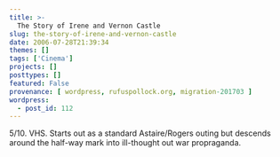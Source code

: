 ```yaml
---
title: >-
  The Story of Irene and Vernon Castle
slug: the-story-of-irene-and-vernon-castle
date: 2006-07-28T21:39:34
themes: []
tags: ['Cinema']
projects: []
posttypes: []
featured: False
provenance: [ wordpress, rufuspollock.org, migration-201703 ]
wordpress:
  - post_id: 112
---
```


5/10. VHS. Starts out as a standard Astaire/Rogers outing but descends around the half-way mark into ill-thought out war propraganda.

